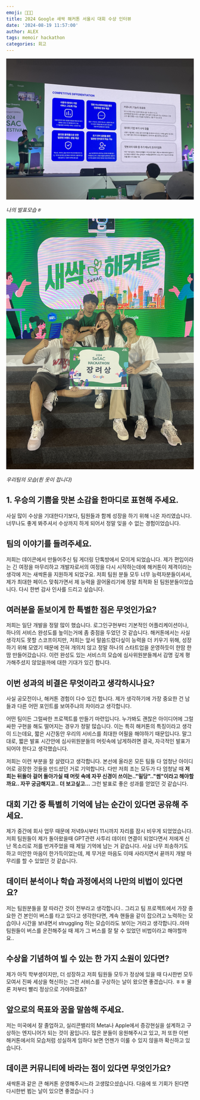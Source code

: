 ```yaml
---
emoji: 👨🏾‍💻
title: 2024 Google 새싹 해커톤 서울시 대회 수상 인터뷰
date: '2024-08-19 11:57:00'
author: ALEX
tags: memoir hackathon
categories: 회고
---
```


![](standing.JPG)

_나의 발표모습ㅎ_

![](Team.JPG)

_우리팀의 모습(흰 옷이 접니다)_

## 1. 우승의 기쁨을 맛본 소감을 한마디로 표현해 주세요.

사실 많이 수상을 기대한다기보다, 팀원들과 함께 성장을 하기 위해 나온 자리였습니다. 너무나도 좋게 봐주셔서 수상까지 하게 되어서 정말 잊을 수 없는 경험이었습니다.

## 팀의 이야기를 들려주세요.


저희는 데이콘에서 만들어주신 팀 게더링 단톡방에서 모이게 되었습니다. 제가 편입이라는 긴 여정을 마무리하고 개발자로서의 여정을 다시 시작하는데에 해커톤이 제격이라는 생각에 저는 새싹톤을 지원하게 되었구요. 
저희 팀원 분들 모두 너무 능력자분들이셔서, 제가 최대한 페이스 맞춰가면서 제 능력을 끌어올리기에 정말 최적화 된 팀원분들이었습니다. 다시 한번 감사 인사를 드리고 싶습니다.

## 여러분을 돋보이게 한 특별한 점은 무엇인가요?

저희는 일단 개발을 정말 많이 했습니다. 로그인구현부터 기본적인 어플리케이션이나, 하나의 서비스 완성도를 높이는거에 좀 중점을 두었던 것 같습니다. 해커톤에서는 사실 생각치도 못할 스코프이지만, 저희는 앞서 말씀드렸다싶이 능력을 더 키우기 위해, 성장하기 위해 모였기 때문에 전혀 개의치 않고 정말 하나의 스타트업을 운영하듯이 한땀 한땀 만들어갔습니다. 이런 완성도 있는 서비스의 모습에 심사위원분들께서 감명 깊게 평가해주셨지 않았을까에 대한 기대가 있긴 합니다.


## 이번 성과의 비결은 무엇이라고 생각하시나요?

사실 공모전이나, 해커톤 경험이 다수 있긴 합니다. 제가 생각하기에 가장 중요한 건 남들과 다른 어떤 포인트를 보여주냐의 차이라고 생각합니다. 

어떤 팀이든 그럴싸한 프로젝트를 만들기 마련입니다. 누가봐도 괜찮은 아이디어에 그럴싸한 구현을 해도 떨어지는 경우가 정말 많습니다. 이는 특히 해커톤의 특징이라고 생각이 드는데요, 짧은 시간동안 우리의 서비스를 최대한 어필을 해야하기 때문입니다. 말그대로, 짧은 발표 시간안에 심사위원분들의 머릿속에 남게하려면 결국, 자극적인 발표가 되어야 한다고 생각했습니다.

저희는 이런 부분을 잘 살렸다고 생각합니다. 본선에 올라온 모든 팀들 다 엄청난 아이디어로 굉장한 것들을 만드셨던 거로 기억합니다. 다만 저희 조는 모두가 다 엄청날 때 **저희는 뒤돌아 걸어 돌아가실 때 머릿 속에 자꾸 신경이 쓰이는.."밀당".."썸"이라고 해야할까요.. 자꾸 궁금해지고.. 더 보고싶고...** 그런 발표로 좋은 성과를 얻었던 것 같습니다.


## 대회 기간 중 특별히 기억에 남는 순간이 있다면 공유해 주세요.

제가 중간에 회사 업무 때문에 저녁9시부터 11시까지 자리를 잠시 비우게 되었었습니다. 저희 팀원들이 제가 돌아왔을때 GPT관련 사투리 데이터 연결이 되었다면서 저에게 신난 목소리로 저를 반겨주었을 때 제일 기억에 남는 거 같습니다. 사실 너무 죄송하기도 하고 미안한 마음이 한가득이었는데, 제 무거운 마음도 이때 사라지면서 끝까지 개발 마무리를 할 수 있었던 것 같습니다.


## 데이터 분석이나 학습 과정에서의 나만의 비법이 있다면요?

저는 팀원분들을 잘 따라간 것이 전부라고 생각합니다.. 그리고 팀 프로젝트에서 가장 중요한 건 본인이 버스를 타고 있다고 생각한다면, 계속 핸들을 같이 잡으려고 노력하는 모습이나 시간을 보내면서 struggling 하는 모습이라도 보이는 거라고 생각합니다..아마 팀원들이 버스를 운전해주실 때 제가 그 버스를 잘 탈 수 있었던 비법이라고 해야할까요..

## 수상을 기념하여 빌 수 있는 한 가지 소원이 있다면?

제가 아직 학부생이지만, 더 성장하고 저희 팀원들 모두가 정상에 있을 때 다시한번 모두 모여서 진짜 세상을 혁신하는 그런 서비스를 구상하는 날이 왔으면 좋겠습니다. ㅎㅎ
물론 저부터 빨리 정상으로 가야하겠죠?

## 앞으로의 목표와 꿈을 말씀해 주세요.

저는 미국에서 잘 졸업하고, 실리콘밸리의 Meta나 Apple에서 증강현실을 설계하고 구상하는 엔지니어가 되는 것이 꿈입니다. 많은 분들이 응원해주시고 있고, 저 또한 이번 해커톤에서의 모습처럼 성실하게 임하다 보면 언젠가 이룰 수 있지 않을까 확신하고 있습니다. 


## 데이콘 커뮤니티에 바라는 점이 있다면 무엇인가요?

새싹톤과 같은 큰 해커톤 운영해주시느라 고생많으셨습니다. 다음에 또 기회가 된다면 다시한번 뵙는 날이 있으면 좋겠습니다 :)